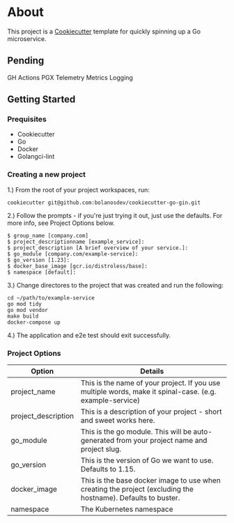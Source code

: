 # About

This project is a [Cookiecutter](https://github.com/cookiecutter/cookiecutter) template for quickly spinning up a Go microservice.

## Pending

GH Actions
PGX
Telemetry
Metrics
Logging

## Getting Started

### Prequisites

- Cookiecutter
- Go
- Docker
- Golangci-lint

### Creating a new project

1.) From the root of your project workspaces, run:

```
cookiecutter git@github.com:bolanosdev/cookiecutter-go-gin.git
```

2.) Follow the prompts - if you're just trying it out, just use the defaults. For more info, see Project Options below.

```
$ group_name [company.com]
$ project_descriptionname [example_service]:
$ project_description [A brief overview of your service.]:
$ go_module [company.com/example-service]:
$ go_version [1.23]:
$ docker_base_image [gcr.io/distroless/base]:
$ namespace [default]:
```

3.) Change directores to the project that was created and run the following:

```
cd ~/path/to/example-service
go mod tidy
go mod vendor
make build
docker-compose up
```

4.) The application and e2e test should exit successfully.

### Project Options

| Option              | Details                                                                                                      |
| ------------------- | ------------------------------------------------------------------------------------------------------------ |
| project_name        | This is the name of your project. If you use multiple words, make it spinal-case. (e.g. example-service)     |
| project_description | This is a description of your project - short and sweet works here.                                          |
| go_module           | This is the go module. This will be auto-generated from your project name and project slug.                  |
| go_version          | This is the version of Go we want to use. Defaults to 1.15.                                                  |
| docker_image        | This is the base docker image to use when creating the project (excluding the hostname). Defaults to buster. |
| namespace           | The Kubernetes namespace                                                                                     |
